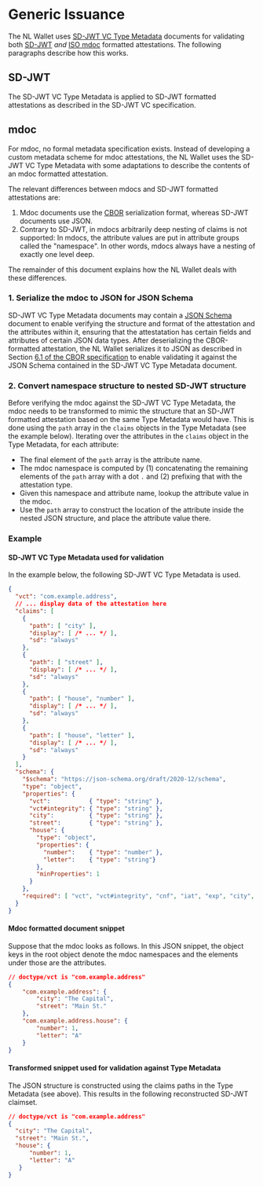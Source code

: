 # Generic Issuance

The NL Wallet uses [SD-JWT VC Type Metadata](https://www.ietf.org/archive/id/draft-ietf-oauth-sd-jwt-vc-08.html#name-sd-jwt-vc-type-metadata) documents for validating both [SD-JWT](https://www.ietf.org/archive/id/draft-ietf-oauth-selective-disclosure-jwt-17.html) _and_ [ISO mdoc](https://www.iso.org/obp/ui/en/#iso:std:iso-iec:18013:-5:ed-1:v1:en) formatted attestations. The following paragraphs describe how this works.

## SD-JWT
The SD-JWT VC Type Metadata is applied to SD-JWT formatted attestations as described in the SD-JWT VC specification.

## mdoc
For mdoc, no formal metadata specification exists. Instead of developing a custom metadata scheme for mdoc attestations, the NL Wallet uses the SD-JWT VC Type Metadata with some adaptations to describe the contents of an mdoc formatted attestation.

The relevant differences between mdocs and SD-JWT formatted attestations are:

1. Mdoc documents use the [CBOR](https://datatracker.ietf.org/doc/html/rfc8949) serialization format, whereas SD-JWT documents use JSON.
2. Contrary to SD-JWT, in mdocs arbitrarily deep nesting of claims is not supported: In mdocs, the attribute values are put in attribute groups called the "namespace". In other words, mdocs always have a nesting of exactly one level deep.

The remainder of this document explains how the NL Wallet deals with these differences.

### 1. Serialize the mdoc to JSON for JSON Schema
SD-JWT VC Type Metadata documents may contain a [JSON Schema](https://json-schema.org/draft/2020-12/json-schema-core) document to enable verifying the structure and format of the attestation and the attributes within it, ensuring that the attestatation has certain fields and attributes of certain JSON data types. After deserializing the CBOR-formatted attestation, the NL Wallet serializes it to JSON as described in Section [6.1 of the CBOR specification](https://datatracker.ietf.org/doc/html/rfc8949#name-converting-from-cbor-to-jso) to enable validating it against the JSON Schema contained in the SD-JWT VC Type Metadata document.

### 2. Convert namespace structure to nested SD-JWT structure
Before verifying the mdoc against the SD-JWT VC Type Metadata, the mdoc needs to be transformed to mimic the structure that an SD-JWT formatted attestation based on the same Type Metadata would have. This is done using the `path` array in the `claims` objects in the Type Metadata (see the example below). Iterating over the attributes in the `claims` object in the Type Metadata, for each attribute:

 - The final element of the `path` array is the attribute name.
 - The mdoc namespace is computed by (1) concatenating the remaining elements of the `path` array with a dot `.` and (2) prefixing that with the attestation type.
 - Given this namespace and attribute name, lookup the attribute value in the mdoc.
 - Use the `path` array to construct the location of the attribute inside the nested JSON structure, and place the attribute value there.

### Example

#### SD-JWT VC Type Metadata used for validation

In the example below, the following SD-JWT VC Type Metadata is used.

```json
{
  "vct": "com.example.address",
  // ... display data of the attestation here
  "claims": [
    {
      "path": [ "city" ],
      "display": [ /* ... */ ],
      "sd": "always"
    },
    {
      "path": [ "street" ],
      "display": [ /* ... */ ],
      "sd": "always"
    },
    {
      "path": [ "house", "number" ],
      "display": [ /* ... */ ],
      "sd": "always"
    },
    {
      "path": [ "house", "letter" ],
      "display": [ /* ... */ ],
      "sd": "always"
    }
  ],
  "schema": {
    "$schema": "https://json-schema.org/draft/2020-12/schema",
    "type": "object",
    "properties": {
      "vct":           { "type": "string" },
      "vct#integrity": { "type": "string" },
      "city":          { "type": "string" },
      "street":        { "type": "string" },
      "house": {
        "type": "object",
        "properties": {
          "number":    { "type": "number" },
          "letter":    { "type": "string"}
        },
        "minProperties": 1
      }
    },
    "required": [ "vct", "vct#integrity", "cnf", "iat", "exp", "city", "street", "house" ]
  }
}
```

#### Mdoc formatted document snippet
Suppose that the mdoc looks as follows. In this JSON snippet, the object keys in the root object denote the mdoc namespaces and the elements under those are the attributes.

```json
// doctype/vct is "com.example.address"
{
    "com.example.address": {
        "city": "The Capital",
        "street": "Main St."
    },
    "com.example.address.house": {
        "number": 1,
        "letter": "A"
    }
}
```

#### Transformed snippet used for validation against Type Metadata
The JSON structure is constructed using the claims paths in the Type Metadata (see above). This results in the following reconstructed SD-JWT claimset.

```json
// doctype/vct is "com.example.address"
{
  "city": "The Capital",
  "street": "Main St.",
  "house": {
      "number": 1,
      "letter": "A"
   }
}
```
